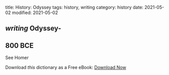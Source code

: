 title: History: Odyssey
tags: history, writing
category: history
date: 2021-05-02
modified: 2021-05-02

## _writing_  Odyssey-
  800 BCE
-
See   Homer



Download *this* dictionary as a Free eBook: [Download Now]({static}static/CairnsHistoryDictionary.pdf)

